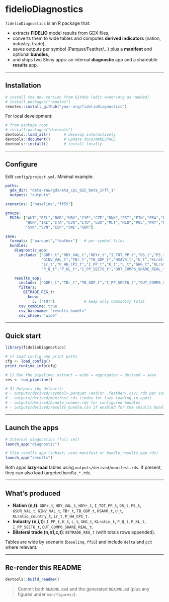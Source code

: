 
<!-- README.md is generated from README.Rmd. Please edit that file -->

# fidelioDiagnostics

`fidelioDiagnostics` is an R package that:

- extracts **FIDELIO** model results from GDX files,
- converts them to wide tables and computes **derived indicators**
  (nation, industry, trade),
- saves outputs per symbol (Parquet/Feather/…) plus a **manifest** and
  optional **bundles**,
- and ships two Shiny apps: an internal **diagnostic** app and a
  shareable **results** app.

------------------------------------------------------------------------

## Installation

``` r
# install the dev version from GitHub (edit owner/org as needed)
# install.packages("remotes")
remotes::install_github("your-org/fidelioDiagnostics")
```

For local development:

``` r
# from package root
# install.packages("devtools")
devtools::load_all()      # develop interactively
devtools::document()      # update docs/NAMESPACE
devtools::install()       # install locally
```

------------------------------------------------------------------------

## Configure

Edit `config/project.yml`. Minimal example:

``` yaml
paths:
  gdx_dir: "data-raw/gdx/eta_cpi_025_beta_infl_1"
  outputs: "outputs"

scenarios: ["baseline","ff55"]

groups:
  EU28: ["AUT","BEL","BGR","HRV","CYP","CZE","DNK","EST","FIN","FRA","DEU","GRC",
         "HUN","IRL","ITA","LVA","LTU","LUX","MLT","NLD","POL","PRT","ROU",
         "SVK","SVN","ESP","SWE","GBR"]

save:
  formats: ["parquet","feather"]   # per-symbol files
  bundles:
    diagnostic_app:
      include: ["GDPr_t","HDY_VAL_t","HDYr_t","I_TOT_PP_t","DS_t","FS_t","GSUR_VAL_t",
                "GINV_VAL_t","TBr_t","TB_GDP_t","HSAVR_t","U_t","KLratio_country_t",
                "ir_t","P_HH_CPI_t","I_PP_t","K_t","L_t","GHG_t","KLratio_t",
                "P_Q_t","P_KL_t","I_PP_SECT6_t","OUT_COMP6_SHARE_REAL_t","BITRADE_REG_t"]

    results_app:
      include: ["GDPr_t","TBr_t","TB_GDP_t","I_PP_SECT6_t","OUT_COMP6_SHARE_REAL_t","BITRADE_REG_t"]
      filters:
        BITRADE_REG_t:
          keep:
            c: ["TOT"]             # keep only commodity total
      csv_combine: true
      csv_basename: "results_bundle"
      csv_shape: "wide"
```

------------------------------------------------------------------------

## Quick start

``` r
library(fidelioDiagnostics)

# 1) Load config and print paths
cfg <- load_config()
print_runtime_info(cfg)

# 2) Run the pipeline: extract → wide → aggregates → derived → save
res <- run_pipeline()

# 3) Outputs (by default):
# - outputs/derived/<symbol>.parquet (and/or .feather/.csv/.rds per config)
# - outputs/derived/manifest.rds (index for lazy loading in apps)
# - outputs/derived/bundle_<name>.rds for configured bundles
# - outputs/derived/results_bundle.csv if enabled for the results bundle
```

------------------------------------------------------------------------

## Launch the apps

``` r
# Internal diagnostics (full set)
launch_app("diagnostic")

# Slim results app (subset; uses manifest or bundle_results_app.rds)
launch_app("results")
```

Both apps **lazy-load** tables using `outputs/derived/manifest.rds`. If
present, they can also load targeted `bundle_*.rds`.

------------------------------------------------------------------------

## What’s produced

- **Nation (n,t)**: `GDPr_t`, `HDY_VAL_t`, `HDYr_t`, `I_TOT_PP_t`,
  `DS_t`, `FS_t`, `GSUR_VAL_t`, `GINV_VAL_t`, `TBr_t`, `TB_GDP_t`,
  `HSAVR_t`, `U_t`, `KLratio_country_t`, `ir_t`, `P_HH_CPI_t`.
- **Industry (n,i,t)**: `I_PP_t`, `K_t`, `L_t`, `GHG_t`, `KLratio_t`,
  `P_Q_t`, `P_KL_t`, `I_PP_SECT6_t`, `OUT_COMP6_SHARE_REAL_t`.
- **Bilateral trade (n,n1,c,t)**: `BITRADE_REG_t` (with totals rows
  appended).

Tables are wide by scenario (`baseline`, `ff55`) and include `delta` and
`pct` where relevant.

------------------------------------------------------------------------

## Re-render this README

``` r
devtools::build_readme()
```

> Commit both `README.Rmd` and the generated `README.md` (plus any
> figures under `man/figures/`).
